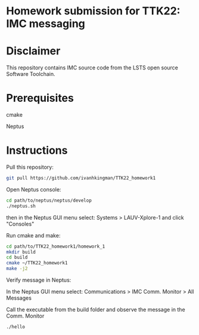 # Homework submission for TTK22: IMC messaging

# Disclaimer

This repository contains IMC source code from the LSTS open source Software Toolchain.



# Prerequisites

cmake

Neptus


# Instructions

Pull this repository:

```bash
git pull https://github.com/ivanhkingman/TTK22_homework1
```

Open Neptus console:

```bash
cd path/to/neptus/neptus/develop
./neptus.sh
```

then in the Neptus GUI menu select: Systems > LAUV-Xplore-1 and click "Consoles"

Run cmake and make:

```bash
cd path/to/TTK22_homework1/homework_1
mkdir build
cd build
cmake ~/TTK22_homework1
make -j2
```

Verify message in Neptus:

In the Neptus GUI menu select: Communications > IMC Comm. Monitor > All Messages

Call the executable from the build folder and observe the message in the Comm. Monitor

```bash
./hello
```

